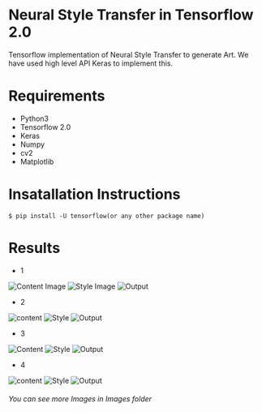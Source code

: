 # Neural Style Transfer in Tensorflow 2.0

Tensorflow implementation of Neural Style Transfer to generate Art. We have used high level API Keras to implement this.

# Requirements

* Python3
* Tensorflow 2.0
* Keras
* Numpy
* cv2
* Matplotlib

# Insatallation Instructions
```
$ pip install -U tensorflow(or any other package name)
```

# Results
* 1

![Content Image](https://github.com/1sh1vam/Neural-Style-Transfer/blob/master/Images/tajmahal1.jpg) ![Style Image](https://github.com/1sh1vam/Neural-Style-Transfer/blob/master/Images/paintings.jpg)
![Output](https://github.com/1sh1vam/Neural-Style-Transfer/blob/master/Images/xyz%20(2).png)

* 2

![content](https://github.com/1sh1vam/Neural-Style-Transfer/blob/master/Images/building.jpg)
![Style](https://github.com/1sh1vam/Neural-Style-Transfer/blob/master/Images/steve.jpg)
![Output](https://github.com/1sh1vam/Neural-Style-Transfer/blob/master/Images/building19.jpg)

* 3

![Content](https://github.com/1sh1vam/Neural-Style-Transfer/blob/master/Images/kat.jpg)
![Style](https://github.com/1sh1vam/Neural-Style-Transfer/blob/master/Images/style2.jpg)
![Output](https://github.com/1sh1vam/Neural-Style-Transfer/blob/master/Images/kat9%20(1).jpg)

* 4

![content](https://github.com/1sh1vam/Neural-Style-Transfer/blob/master/Images/Shraddha.jpg)
![Style](https://github.com/1sh1vam/Neural-Style-Transfer/blob/master/Images/pai.jpg)
![Output](https://github.com/1sh1vam/Neural-Style-Transfer/blob/master/Images/shrad19.jpg)

###### You can see more Images in Images folder

